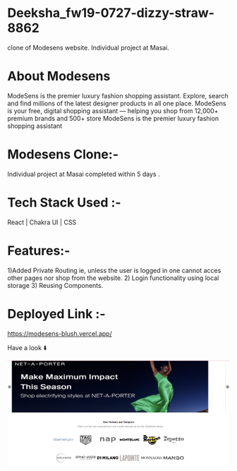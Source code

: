 # Deeksha_fw19-0727-dizzy-straw-8862
clone of Modesens website. Individual project at Masai.

# About Modesens
ModeSens is the premier luxury fashion shopping assistant. Explore, search and find millions of the latest designer products in all one place. ModeSens is your free, digital shopping assistant — helping you shop from 12,000+ premium brands and 500+ store ModeSens is the premier luxury fashion shopping assistant

# Modesens Clone:-
Individual project at Masai completed within 5 days .

# Tech Stack Used :-
React  | Chakra UI | CSS 

# Features:-
1)Added Private Routing ie, unless the user is logged in one cannot acces other pages nor shop from the website.
2) Login functionality using local storage
3) Reusing Components.


# Deployed Link :-
https://modesens-blush.vercel.app/



Have a look ⬇️

<img src="/Images/img1.png">







